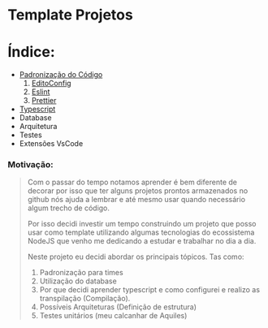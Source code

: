# Template Projetos

# Índice:

- [Padronização do Código](readme/padrao.md)
    1. [EditoConfig](readme/padrao.md#editorconfig)
    2. [Eslint](readme/padrao.md#eslint)
    3. [Prettier](readme/padrao.md#prettier)
- [Typescript](readme/typescript.md)
- Database
- Arquitetura
- Testes
- Extensões VsCode



### Motivação:
> Com o passar do tempo notamos aprender é bem diferente de decorar por isso que ter alguns projetos prontos armazenados no github nós ajuda a lembrar e até mesmo usar quando necessário algum trecho de código.
>
>Por isso decidi investir um tempo construindo um projeto que posso usar como template utilizando algumas tecnologias do ecossistema NodeJS que venho me dedicando a estudar e trabalhar no dia a dia.
>
> Neste projeto eu decidi abordar os principais tópicos. Tas como:
> 1. Padronização para times
> 2. Utilização do database
> 3. Por que decidi aprender typescript e como configurei e realizo as transpilação (Compilação).
> 4. Possíveis Arquiteturas (Definição de estrutura)
> 5. Testes unitários (meu calcanhar de Aquiles)
>
